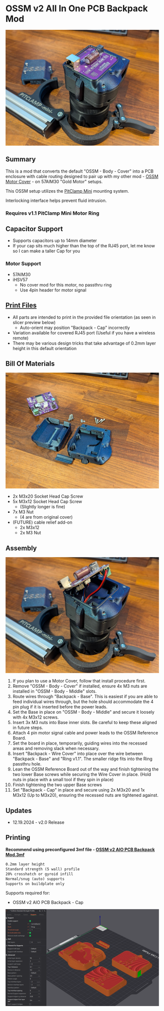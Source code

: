 # OSSM v2 All In One PCB Backpack Mod
![](Images/Photos/BoardInstalled.jpg)

## Summary   
This is a mod that converts the default "OSSM - Body - Cover" into a PCB enclosure with cable routing designed to pair up with my other mod - [OSSM Motor Cover](https://github.com/armpitMFG/OSSM-Parts/tree/main/OSSM%20Motor%20Cover) - on 57AIM30 "Gold Motor" setups.  

This OSSM setup utilizes the [PitClamp Mini](https://github.com/armpitMFG/PitClamp-Mini) mounting system.

Interlocking interface helps prevent fluid intrusion.

### Requires v1.1 PitClamp Mini Motor Ring  


## Capacitor Support
- Supports capacitors up to 14mm diameter
- If your cap sits much higher than the top of the RJ45 port, let me know so I can make a taller Cap for you

### Motor Support
- 57AIM30
- iHSV57
  - No cover mod for this motor, no passthru ring
  - Use 4pin header for motor signal


## [Print Files](Files/)  
 - All parts are intended to print in the provided file orientation (as seen in slicer preview below)  
   - Auto-orient may position "Backpack - Cap" incorrectly
 - Variation available for covered RJ45 port (Useful if you have a wireless remote)
 - There may be various design tricks that take advantage of 0.2mm layer height in this default orientation

## Bill Of Materials
![](Images/Photos/Parts1.jpg)

  - 2x M3x20 Socket Head Cap Screw 
  - 5x M3x12 Socket Head Cap Screw
    - (Slightly longer is fine)
  - 7x M3 Nut 
    - (4 are from original cover)
  - (FUTURE) cable relief add-on
    - 2x M3x12
    - 2x M3 Nut

## Assembly

![](Images/Photos/CableRouting.jpg)

1. If you plan to use a Motor Cover, follow that install procedure first.  
2. Remove "OSSM - Body - Cover" if installed, ensure 4x M3 nuts are installed in "OSSM - Body - Middle" slots.  
3. Route wires through "Backpack - Base". This is easiest if you are able to feed individual wires through, but the hole should accommodate the 4 pin plug if it is inserted before the power leads.  
4. Set the Base in place on "OSSM - Body - Middle" and secure it loosely with 4x M3x12 screws.  
5. Insert 3x M3 nuts into Base inner slots. Be careful to keep these aligned in future steps.  
6. Attach 4 pin motor signal cable and power leads to the OSSM Reference Board.  
7. Set the board in place, temporarily, guiding wires into the recessed areas and removing slack when necessary.
8. Insert "Backpack - Wire Cover" into place over the wire between "Backpack - Base" and "Ring v1.1". The smaller ridge fits into the Ring passthru hole.  
9. Lean the OSSM Reference Board out of the way and finish tightening the two lower Base screws while securing the Wire Cover in place. (Hold nuts in place with a small tool if they spin in place)  
10. Finish tightening the two upper Base screws  
11. Set "Backpack - Cap" in place and secure using 2x M3x20 and 1x M3x12 (Up to M3x20), ensuring the recessed nuts are tightened against.

## Updates
  - 12.19.2024 - v2.0 Release

## Printing

**Recommend using preconfigured 3mf file - [OSSM v2 AIO PCB Backpack Mod.3mf](Files/Preconfigured%203mf%20Files/)** 

    0.2mm layer height
    Standard strength (5 wall) profile
    20% crosshatch or gyroid infill
    Normal/snug (auto) supports
    Supports on buildplate only
  
Supports required for:
  - OSSM v2 AIO PCB Backpack - Cap

![](Images/Print/Print.png)  
